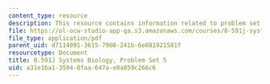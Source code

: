 ```yaml
---
content_type: resource
description: This resource contains information related to problem set 5.
file: https://ol-ocw-studio-app-qa.s3.amazonaws.com/courses/8-591j-systems-biology-fall-2014/a31e1ba135948faa647ae8a859c266c6_MIT8_591JF14_ProblemSet5.pdf
file_type: application/pdf
parent_uid: d7114091-3615-7908-241b-6e081921581f
resourcetype: Document
title: 8.591J Systems Biology, Problem Set 5
uid: a31e1ba1-3594-8faa-647a-e8a859c266c6
---
```

